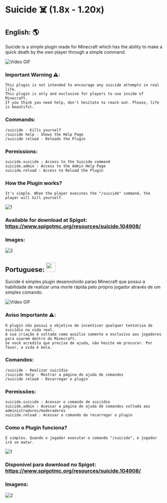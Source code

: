 # Suicide ☠️ (1.8x - 1.20x)

## English: :earth_americas:
Suicide is a simple plugin made for Minecraft which has the ability to make a quick death by the own player through a simple command.

![Vídeo GIF](https://github.com/GFelberg/Suicide/assets/41524430/f644baa7-4489-40f7-bdc1-89ad53734a48)

### Important Warning ⚠️:
    This plugin is not intended to encourage any suicide attempts in real life.
    This plugin is only and exclusive for players to use inside of Minecraft.
    If you think you need help, don't hesitate to reach out. Please, life is beautiful.

### Commands:
    /suicide - Kills yourself
    /suicide help - Shows the Help Page
    /suicide reload - Reloads the Plugin
    
### Permissions:
    suicide.suicide : Access to the Suicide command
    suicide.admin : Access to the Admin Help Page
    suicide.reload : Access to Reload the Plugin

### How the Plugin works?
    It's simple. When the player executes the "/suicide" command, the player will kill yourself.

![1](https://github.com/GFelberg/Suicide/assets/41524430/a1070843-0ab9-4018-b037-71a2d784870b)

### Available for download at Spigot: https://www.spigotmc.org/resources/suicide.104908/

### Images:

![2](https://github.com/GFelberg/Suicide/assets/41524430/c1e921b5-2eff-493b-af4d-bcd8e95f5abf)

## Portuguese: <img src="https://github.com/GFelberg/Suicide/assets/41524430/9431ac2d-d443-4dca-9000-68d773702932" width="30" height="30">
Suicide é simples plugin desenvolvido parao Minecraft que possui a habilidade de realizar uma morte rápida pelo próprio jogador através de um simples comando.

![Vídeo GIF](https://github.com/GFelberg/Suicide/assets/41524430/3070f585-5672-4194-9e59-0104a04f489b)

### Aviso Importante ⚠️:
    O plugin não possui o objetivo de incentivar qualquer tentativa de suicídio na vida real. 
    A sua criação é voltada como auxílio somente e exclusivo aos jogadores para usarem dentro do Minecraft.	
    Se você acredita que precise de ajuda, não hesite em procurar. Por favor, a vida é bela.	

### Comandos:
    /suicide - Realizar suicídio	    
    /suicide help - Mostrar a página de ajuda de comandos	  
    /suicide reload - Recarregar o plugin	   

### Permissões:
    suicide.suicide : Acessar o comando de suicídio	    
    suicide.admin : Acessar a página de ajuda de comandos voltada aos administradores/moderadores	
    suicide.reload : Acessar o comando de recarregar o plugin	   

### Como o Plugin funciona?
    É simples. Quando o jogador executar o comando "/suicide", o jogador irá se matar.
    
![1](https://github.com/GFelberg/Suicide/assets/41524430/ca294c38-258f-4210-80f0-d1ebdb1932cd)

### Disponível para download no Spigot: https://www.spigotmc.org/resources/suicide.104908/

### Imagens:

![2](https://github.com/GFelberg/Suicide/assets/41524430/69f72166-d29d-4cac-8f9c-e660bccbd123)
